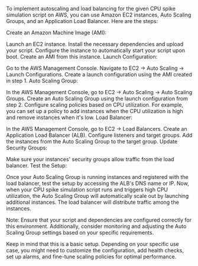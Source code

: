 To implement autoscaling and load balancing for the given CPU spike simulation script on AWS, you can use Amazon EC2 instances, Auto Scaling Groups, and an Application Load Balancer. Here are the steps:

Create an Amazon Machine Image (AMI):

Launch an EC2 instance.
Install the necessary dependencies and upload your script.
Configure the instance to automatically start your script upon boot.
Create an AMI from this instance.
Launch Configuration:

Go to the AWS Management Console.
Navigate to EC2 -> Auto Scaling -> Launch Configurations.
Create a launch configuration using the AMI created in step 1.
Auto Scaling Group:

In the AWS Management Console, go to EC2 -> Auto Scaling -> Auto Scaling Groups.
Create an Auto Scaling Group using the launch configuration from step 2.
Configure scaling policies based on CPU utilization. For example, you can set up a policy to add instances when the CPU utilization is high and remove instances when it's low.
Load Balancer:

In the AWS Management Console, go to EC2 -> Load Balancers.
Create an Application Load Balancer (ALB).
Configure listeners and target groups. Add the instances from the Auto Scaling Group to the target group.
Update Security Groups:

Make sure your instances' security groups allow traffic from the load balancer.
Test the Setup:

Once your Auto Scaling Group is running instances and registered with the load balancer, test the setup by accessing the ALB's DNS name or IP.
Now, when your CPU spike simulation script runs and triggers high CPU utilization, the Auto Scaling Group will automatically scale out by launching additional instances. The load balancer will distribute traffic among the instances.

Note: Ensure that your script and dependencies are configured correctly for this environment. Additionally, consider monitoring and adjusting the Auto Scaling Group settings based on your specific requirements.

Keep in mind that this is a basic setup. Depending on your specific use case, you might need to customize the configuration, add health checks, set up alarms, and fine-tune scaling policies for optimal performance.
